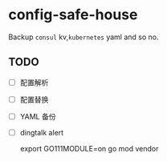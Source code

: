 # config-safe-house

Backup `consul` kv,`kubernetes` yaml and so no.

## TODO

- [ ] 配置解析
- [ ] 配置替换
- [ ] YAML 备份
- [ ] dingtalk alert

    export GO111MODULE=on
    go mod vendor
